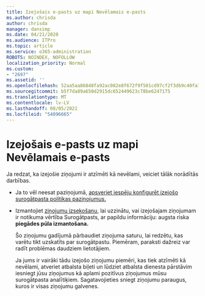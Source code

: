 ```yaml
---
title: Izejošais e-pasts uz mapi Nevēlamais e-pasts
ms.author: chrisda
author: chrisda
manager: dansimp
ms.date: 04/21/2020
ms.audience: ITPro
ms.topic: article
ms.service: o365-administration
ROBOTS: NOINDEX, NOFOLLOW
localization_priority: Normal
ms.custom:
- "2697"
ms.assetid: ''
ms.openlocfilehash: 52aa5aa86848fa92ac082e8f672f9f501cd97cf2f3db9c40fa745aa8ebccfbb1
ms.sourcegitcommit: b5f7da89a650d2915dc652449623c78be6247175
ms.translationtype: MT
ms.contentlocale: lv-LV
ms.lasthandoff: 08/05/2021
ms.locfileid: "54096665"
---
```

# <a name="outbound-email-to-junk-email-folder"></a>Izejošais e-pasts uz mapi Nevēlamais e-pasts

Ja redzat, ka izejošie ziņojumi ir atzīmēti kā nevēlami, veiciet tālāk norādītās darbības.

- Ja to vēl neesat paziņojumā, [apsveriet iespēju konfigurēt izejošo surogātpasta politikas paziņojumus.](https://docs.microsoft.com/microsoft-365/security/office-365-security/configure-the-outbound-spam-policy)

- Izmantojiet [ziņojumu izsekošanu,](https://docs.microsoft.com/microsoft-365/security/office-365-security/message-trace-scc) lai uzzinātu,  vai izejošajam ziņojumam ir notikuma vērtība Surogātpasts, ar papildu informāciju: augsta riska **piegādes pūla izmantošana.**

  Šo ziņojumu gadījumā pārbaudiet ziņojuma saturu, lai redzētu, kas varētu tikt uzskatīts par surogātpastu. Piemēram, paraksti dažreiz var radīt problēmas daudziem lietotājiem.

  Ja jums ir vairāki tādu izejošo ziņojumu piemēri, kas tiek atzīmēti kā nevēlami, atveriet atbalsta biļeti un lūdziet atbalsta dienesta pārstāvim iesniegt jūsu ziņojumus kā aplami pozitīvus ziņojumus mūsu surogātpasta analītiķiem. Sagatavojieties sniegt ziņojumu paraugus, kuros ir visas ziņojumu galvenes.
